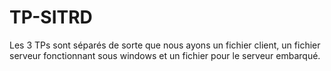 # TP-SITRD

Les 3 TPs sont séparés de sorte que nous ayons un fichier client, un fichier serveur fonctionnant sous windows et un fichier pour le serveur embarqué. 
